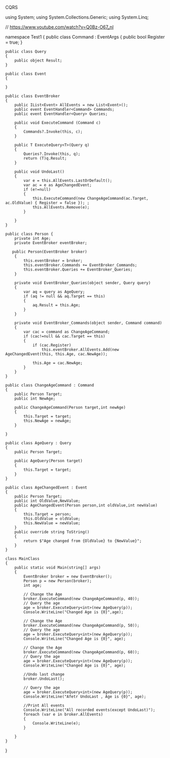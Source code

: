 CQRS

using System;
using System.Collections.Generic;
using System.Linq;

// https://www.youtube.com/watch?v=Q0Bz-O67_nI

namespace Test1
{
    public class Command : EventArgs
    {
        public bool Register = true;
    }

    public class Query
    {
        public object Result;
    }

    public class Event
    {

    }

    public class EventBroker
    {
        public IList<Event> AllEvents = new List<Event>();
        public event EventHandler<Command> Commands;
        public event EventHandler<Query> Queries;

        public void ExecuteCommand (Command c)
        {
            Commands?.Invoke(this, c);
        }

        public T ExecuteQuery<T>(Query q)
        {
            Queries?.Invoke(this, q);
            return (T)q.Result;
        }

        public void UndoLast()
        {
            var e = this.AllEvents.LastOrDefault();
            var ac = e as AgeChangedEvent;
            if (e!=null)
            {
                this.ExecuteCommand(new ChangeAgeCommand(ac.Target, ac.OldValue) { Register = false }); ;
                this.AllEvents.Remove(e);
            }

        }
    }

    public class Person {
        private int Age;
        private EventBroker eventBroker;

       public Person(EventBroker broker)
        {
            this.eventBroker = broker;
            this.eventBroker.Commands += EventBroker_Commands;
            this.eventBroker.Queries += EventBroker_Queries;
        }

        private void EventBroker_Queries(object sender, Query query)
        {
            var aq = query as AgeQuery;
            if (aq != null && aq.Target == this)
            {                
                aq.Result = this.Age;
            }
        }

        private void EventBroker_Commands(object sender, Command command)
        {
            var cac = command as ChangeAgeCommand;
            if (cac!=null && cac.Target == this)
            {
                if (cac.Register)
                    this.eventBroker.AllEvents.Add(new AgeChangedEvent(this, this.Age, cac.NewAge));

                this.Age = cac.NewAge;
            }
        }
    }

    public class ChangeAgeCommand : Command
    {
        public Person Target;
        public int NewAge;

        public ChangeAgeCommand(Person target,int newAge)
        {
            this.Target = target;
            this.NewAge = newAge;
        }

    }

    public class AgeQuery : Query
    {
        public Person Target;       

        public AgeQuery(Person target)
        {
            this.Target = target;
        }
    }

    public class AgeChangedEvent : Event
    {
        public Person Target;
        public int OldValue,NewValue;
        public AgeChangedEvent(Person person,int oldValue,int newValue)
        {
            this.Target = person;
            this.OldValue = oldValue;
            this.NewValue = newValue;
        }
        public override string ToString()
        {
            return $"Age changed from {OldValue} to {NewValue}";
        }
    }

    class MainClass
    {
        public static void Main(string[] args)
        {
            EventBroker broker = new EventBroker();
            Person p = new Person(broker);
            int age;

            // Change the Age
            broker.ExecuteCommand(new ChangeAgeCommand(p, 40));           
            // Query the age
            age = broker.ExecuteQuery<int>(new AgeQuery(p));
            Console.WriteLine("Changed Age is {0}",age);

            // Change the Age
            broker.ExecuteCommand(new ChangeAgeCommand(p, 50));
            // Query the age
            age = broker.ExecuteQuery<int>(new AgeQuery(p));
            Console.WriteLine("Changed Age is {0}", age);

            // Change the Age
            broker.ExecuteCommand(new ChangeAgeCommand(p, 60));
            // Query the age
            age = broker.ExecuteQuery<int>(new AgeQuery(p));
            Console.WriteLine("Changed Age is {0}", age);

            //Undo last change
            broker.UndoLast();

            // Query the age
            age = broker.ExecuteQuery<int>(new AgeQuery(p));
            Console.WriteLine("Afetr UndoLast , Age is {0}", age);

            //Print All events
            Console.WriteLine("All recorded events(except UndoLast)");
            foreach (var e in broker.AllEvents)
            {
                Console.WriteLine(e);
            }

        }
    }
}
